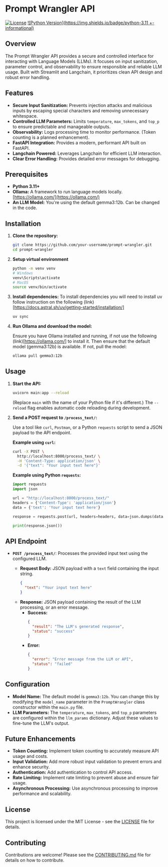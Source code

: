 # Prompt Wrangler API

[![License](https://img.shields.io/license/MIT/master)](https://github.com/your-username/prompt-wrangler/blob/master/LICENSE)
[![Python Version](https://img.shields.io/badge/python-3.11
+-informational)](https://www.python.org/)

## Overview

The Prompt Wrangler API provides a secure and controlled interface for interacting with Language Models (LLMs). It focuses on input sanitization, parameter control, and observability to ensure responsible and reliable LLM usage. Built with Streamlit and Langchain, it prioritizes clean API design and robust error handling.

## Features

*   **Secure Input Sanitization:**  Prevents injection attacks and malicious inputs by escaping special characters and removing unnecessary whitespace.
*   **Controlled LLM Parameters:** Limits `temperature`, `max_tokens`, and `top_p` to ensure predictable and manageable outputs.
*   **Observability:** Logs processing time to monitor performance.  (Token counting is a planned enhancement).
*   **FastAPI Integration:** Provides a modern, performant API built on FastAPI.
*   **Langchain Powered:** Leverages Langchain for efficient LLM interaction.
*   **Clear Error Handling:**  Provides detailed error messages for debugging.

## Prerequisites

*   **Python 3.11+**
*   **Ollama:** A framework to run language models locally.  [https://ollama.com/](https://ollama.com/)
*   **An LLM Model:** You're using the default gemma3:12b. Can be changed in the code.

## Installation

1.  **Clone the repository:**

    ```bash
    git clone https://github.com/your-username/prompt-wrangler.git
    cd prompt-wrangler
    ```
2. **Setup virtual environment**
    ```bash
    python -m venv venv
    # Windows
    venv\Scripts\activate
    # MacOS
    source venv/bin/activate
    ```
2.  **Install dependencies:**
    To install dependencies you will need to install uv follow instruction on the following (link)[https://docs.astral.sh/uv/getting-started/installation/]
    ```bash
    uv sync
    ```

3.  **Run Ollama and download the model:**

    Ensure you have Ollama installed and running, if not use the following (link)[https://ollama.com/] to install it.  Then ensure that the default model (gemma3:12b) is available. If not, pull the model:

    ```bash
    ollama pull gemma3:12b
    ```

## Usage

1.  **Start the API:**

    ```bash
    uvicorn main:app --reload
    ```
    (Replace `main` with the name of your Python file if it's different.)  The `--reload` flag enables automatic code reloading during development.

2.  **Send a POST request to `/process_text/`:**

    Use a tool like `curl`, `Postman`, or a Python `requests` script to send a JSON payload to the API endpoint.

    **Example using `curl`:**

    ```bash
    curl -X POST \
      http://localhost:8000/process_text/ \
      -H 'Content-Type: application/json' \
      -d '{"text": "Your input text here"}'
    ```

    **Example using Python `requests`:**

    ```python
    import requests
    import json

    url = "http://localhost:8000/process_text/"
    headers = {'Content-Type': 'application/json'}
    data = {'text': 'Your input text here'}

    response = requests.post(url, headers=headers, data=json.dumps(data))

    print(response.json())
    ```

## API Endpoint

*   **`POST /process_text/`**: Processes the provided input text using the configured LLM.

    *   **Request Body:**  JSON payload with a `text` field containing the input string.
        ```json
        {
          "text": "Your input text here"
        }
        ```
    *   **Response:** JSON payload containing the result of the LLM processing, or an error message.
        *   **Success:**
            ```json
            {
              "result": "The LLM's generated response",
              "status": "success"
            }
            ```
        *   **Error:**
            ```json
            {
              "error": "Error message from the LLM or API",
              "status": "failed"
            }
            ```

## Configuration

*   **Model Name:**  The default model is `gemma3:12b`.  You can change this by modifying the `model_name` parameter in the `PromptWrangler` class constructor within the `main.py` file.
*   **LLM Parameters:** The `temperature`, `max_tokens`, and `top_p` parameters are configured within the `llm_params` dictionary.  Adjust these values to fine-tune the LLM's output.

## Future Enhancements

*   **Token Counting:** Implement token counting to accurately measure API usage and costs.
*   **Input Validation:** Add more robust input validation to prevent errors and enhance security.
*   **Authentication:**  Add authentication to control API access.
*   **Rate Limiting:**  Implement rate limiting to prevent abuse and ensure fair usage.
*   **Asynchronous Processing:**  Use asynchronous processing to improve performance and scalability.

## License

This project is licensed under the MIT License - see the [LICENSE](https://github.com/your-username/prompt-wrangler/blob/master/LICENSE) file for details.

## Contributing

Contributions are welcome! Please see the [CONTRIBUTING.md](https://github.com/your-username/prompt-wrangler/blob/master/CONTRIBUTING.md) file for details on how to contribute.